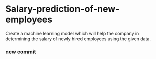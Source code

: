 # Salary-prediction-of-new-employees
Create a machine learning model which will help the company in determining the salary of newly hired employees using the given data. 


### new commit

